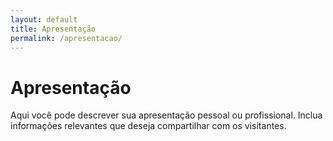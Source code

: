 ```yaml
---
layout: default
title: Apresentação
permalink: /apresentacao/
---
```


# Apresentação

Aqui você pode descrever sua apresentação pessoal ou profissional. Inclua informações relevantes que deseja compartilhar com os visitantes.
